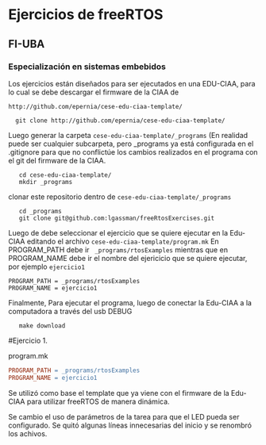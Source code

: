 # Ejercicios de freeRTOS
## FI-UBA
### Especialización en sistemas embebidos

Los ejercicios están diseñados para ser ejecutados en una EDU-CIAA,
para lo cual se debe descargar el firmware de la CIAA de 

`http://github.com/epernia/cese-edu-ciaa-template/`

```
  git clone http://github.com/epernia/cese-edu-ciaa-template/
```

Luego generar la carpeta 
`cese-edu-ciaa-template/_programs` (En realidad puede ser cualquier subcarpeta, pero _programs ya está configurada en el .gitignore
para que no conflictúe los cambios realizados en el programa con el git del firmware de la CIAA.

```
   cd cese-edu-ciaa-template/
   mkdir _programs
```

clonar este repositorio dentro de `cese-edu-ciaa-template/_programs`

```
   cd _programs
   git clone git@github.com:lgassman/freeRtosExercises.git
```

Luego de debe seleccionar el ejercicio que se quiere ejecutar en la 
Edu-CIAA editando el archivo `cese-edu-ciaa-template/program.mk`
En PROGRAM_PATH debe ir ` _programs/rtosExamples` mientras que en PROGRAM_NAME debe ir el nombre del ejericicio que se quiere ejecutar, por ejemplo `ejercicio1`


```
PROGRAM_PATH = _programs/rtosExamples
PROGRAM_NAME = ejercicio1

```

Finalmente, Para ejecutar el programa, luego de conectar la Edu-CIAA a la computadora a través del usb DEBUG

```
   make download
```

#Ejercicio 1.

program.mk
``` Makefile
PROGRAM_PATH = _programs/rtosExamples
PROGRAM_NAME = ejercicio1
```

Se utilizó como base el template que ya viene con el firmware de la Edu-CIAA para utilizar freeRTOS de manera dinámica.

Se cambio el uso de parámetros de la tarea para que el LED pueda ser configurado. Se quitó algunas líneas innecesarias del inicio y se renombró los achivos.




